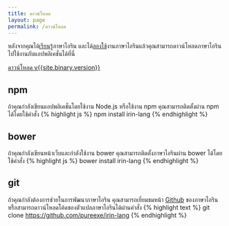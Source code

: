 ```yaml
---
title: ดาวน์โหลด
layout: page
permalink: /ดาวน์โหลด
---
```

หลังจากคุณได้[เรียนรู้](/เรียนรู้)ภาษาไอริน และได้[ลองใช้](/ลองใช้)งานภาษาไอรินแล้วคุณสามารถดาวน์โหลดภาษาไอรินไปใช้งานกับแอปพลิเคชั่นได้ที่นี่
<div class="text-center">
  <a class="btn btn-lg btn-primary" href="{{site.binary.link}}">ดาวน์โหลด v{{site.binary.version}}</a>
</div>

## npm
ถ้าคุณกำลังเขียนแอปพลิเคชั่นโดยใช้งาน Node.js หรือใช้งาน npm คุณสามารถติดตั้งผ่าน npm ได้โดยใช้คำสั่ง
{% highlight js %}
npm install irin-lang
{% endhighlight %}


## bower
ถ้าคุณกำลังเขียนหน้าเว็บและกำลังใช้งาน bower คุณสามารถติดตั้งภาษาไอรินผ่าน bower ได้โดยใช้คำสั่ง
{% highlight js %}
bower install irin-lang
{% endhighlight %}

## git
ถ้าคุณกำลังต้องการช่วยในการพัฒนาภาษาไอริน คุณสามารถเยี่ยมชมหน้า [Github](https://github.com/pureexe/irin-lang) ของภาษาไอริน หรือสามารถดาวน์โหลดโค้ดของตัวแปลภาษาไอรินได้ผ่านคำสั่ง
{% highlight text %}
git clone https://github.com/pureexe/irin-lang
{% endhighlight %}
